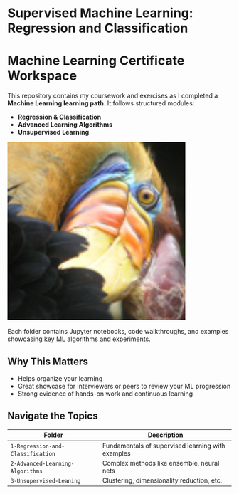 # Supervised Machine Learning: Regression and Classification
 
# Machine Learning Certificate Workspace

This repository contains my coursework and exercises as I completed a **Machine Learning learning path**. It follows structured modules:

- **Regression & Classification**
- **Advanced Learning Algorithms**
- **Unsupervised Learning**

<img src="bird_small.png" alt="Bird Example" width="400">

Each folder contains Jupyter notebooks, code walkthroughs, and examples showcasing key ML algorithms and experiments.

## Why This Matters

- Helps organize your learning
- Great showcase for interviewers or peers to review your ML progression
- Strong evidence of hands-on work and continuous learning

## Navigate the Topics
| Folder | Description |
|--------|-------------|
| `1-Regression-and-Classification` | Fundamentals of supervised learning with examples |
| `2-Advanced-Learning-Algorithms` | Complex methods like ensemble, neural nets |
| `3-Unsupervised-Leaning` | Clustering, dimensionality reduction, etc. |

